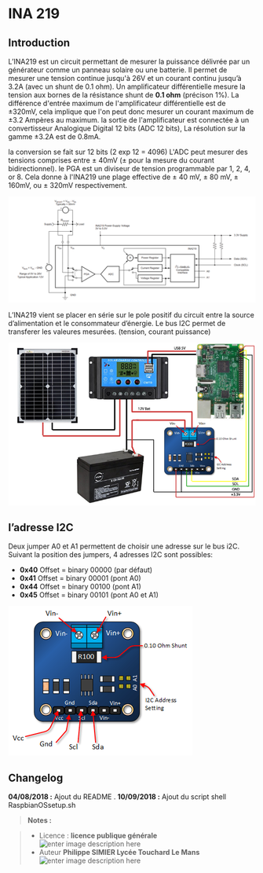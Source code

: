 ﻿# INA 219

## Introduction

L’INA219 est un circuit permettant de mesurer  la puissance délivrée par un générateur comme  un panneau solaire ou une batterie. Il permet de mesurer une tension continue jusqu'à 26V et un courant continu jusqu’à 3.2A (avec un shunt de 0.1 ohm). 
Un amplificateur différentielle mesure la tension aux bornes de la résistance shunt de **0.1 ohm** (précison 1%). La différence d'entrée maximum de l'amplificateur différentielle est de ±320mV, cela implique que l'on peut donc mesurer un courant maximum de ±3.2 Ampères au maximum. la sortie de l'amplificateur est connectée à un convertisseur Analogique Digital  12 bits (ADC 12 bits), La résolution sur la gamme ±3.2A est de 0.8mA.

la conversion se fait sur 12 bits (2 exp 12 = 4096)   	L'ADC peut mesurer des tensions comprises entre ± 40mV (± pour la mesure du courant bidirectionnel).
le PGA est un diviseur de tension programmable par 1, 2, 4, or 8.   	Cela donne à l'INA219 une plage effective de ± 40 mV, ± 80 mV, ± 160mV, ou ± 320mV respectivement.

![raccordement](/INA219/images/Schema_bloc.PNG)


L’INA219 vient se placer en série sur le pole positif du circuit entre la source d’alimentation et le consommateur d’énergie.
Le bus I2C permet de transferer les valeures mesurées. (tension, courant puissance)

![raccordement](/INA219/images/schema_INA219.png)


 
 
## l’adresse I2C

Deux jumper A0 et A1 permettent de choisir une adresse sur le bus i2C. Suivant la position des jumpers, 4 adresses I2C  sont possibles:

 - **0x40** Offset = binary 00000 (par défaut)
 - **0x41** Offset = binary 00001 (pont A0)
 - **0x44** Offset = binary 00100 (pont A1)
 - **0x45** Offset = binary 00101 (pont A0 et A1)

![INA219](/INA219/images/INA219.png)



## Changelog

 **04/08/2018 :** Ajout du README . 
 **10/09/2018 :** Ajout du  script shell RaspbianOSsetup.sh
 
> **Notes :**


> - Licence : **licence publique générale** ![enter image description here](https://img.shields.io/badge/licence-GPL-green.svg)
> - Auteur **Philippe SIMIER Lycée Touchard Le Mans**
>  ![enter image description here](https://img.shields.io/badge/built-passing-green.svg)
<!-- TOOLBOX 

Génération des badges : https://shields.io/
Génération de ce fichier : https://stackedit.io/editor#



